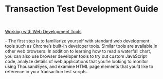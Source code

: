 # Transaction Test Development Guide

​

[Working with Web Development Tools](<.gitbook/assets/working with web development tools>)

\- The first step is to familiarize yourself with standard web development tools such as Chrome’s built-in developer tools. Similar tools are available in other web browsers. In addition to learning how to read a waterfall chart, you can also use browser developer tools to try out custom JavaScript code, analyze details of web applications that you’re looking to monitor using ThousandEyes, and examine HTML page elements that you’d like to reference in your transaction test scripts.
